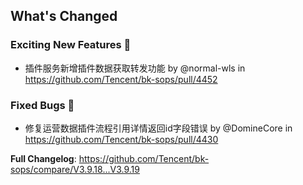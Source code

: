 <!-- Release notes generated using configuration in .github/release.yml at master -->

## What's Changed
### Exciting New Features 🎉
* 插件服务新增插件数据获取转发功能 by @normal-wls in https://github.com/Tencent/bk-sops/pull/4452
### Fixed Bugs 👾
* 修复运营数据插件流程引用详情返回id字段错误 by @DomineCore in https://github.com/Tencent/bk-sops/pull/4430


**Full Changelog**: https://github.com/Tencent/bk-sops/compare/V3.9.18...V3.9.19
